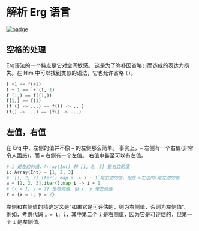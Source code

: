 # 解析 Erg 语言

[![badge](https://img.shields.io/endpoint.svg?url=https%3A%2F%2Fgezf7g7pd5.execute-api.ap-northeast-1.amazonaws.com%2Fdefault%2Fsource_up_to_date%3Fowner%3Derg-lang%26repos%3Derg%26ref%3Dmain%26path%3Ddoc/EN/compiler/parsing.md%26commit_hash%3D51de3c9d5a9074241f55c043b9951b384836b258)](https://gezf7g7pd5.execute-api.ap-northeast-1.amazonaws.com/default/source_up_to_date?owner=erg-lang&repos=erg&ref=main&path=doc/EN/compiler/parsing.md&commit_hash=51de3c9d5a9074241f55c043b9951b384836b258)

## 空格的处理

Erg语法的一个特点是它对空间敏感。
这是为了弥补因省略`()`而造成的表达力损失。在 Nim 中可以找到类似的语法，它也允许省略 `()`。

```python
f +1 == f(+1)
f + 1 == `+`(f, 1)
f (1,) == f((1,))
f(1,) == f(1)
(f () -> ...) == f(() -> ...)
(f() -> ...) == (f() -> ...)
```

## 左值，右值

在 Erg 中，左侧的值并不像 `=` 的左侧那么简单。
事实上，`=` 左侧有一个右值(非常令人困惑)，而 `=` 右侧有一个左值。
右值中甚至可以有左值。

```python
# i 是左边的值，Array(Int) 和 [1, 2, 3] 是右边的值
i: Array(Int) = [1, 2, 3]
# `[1, 2, 3].iter().map i -> i + 1`是右边的值，但是->左边的i是左边的值
a = [1, 2, 3].iter().map i -> i + 1
# {x = 1; y = 2} 是右侧值，但 x, y 是左侧值
r = {x = 1; y = 2}
```

左侧和右侧值的精确定义是"如果它是可评估的，则为右侧值，否则为左侧值"。
例如，考虑代码 ``i = 1; i``，其中第二个 `i` 是右侧值，因为它是可评估的，但第一个 `i` 是左侧值。